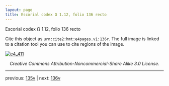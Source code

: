 ```yaml
---
layout: page
title: Escorial codex Ω 1.12, folio 136 recto
---
```


Escorial codex Ω 1.12, folio 136 recto

Cite this object as `urn:cite2:hmt:e4pages.v1:136r`.  The full image is linked to a citation tool you can use to cite regions of the image.

[![e4_411](http://www.homermultitext.org/iipsrv?IIIF=/project/homer/pyramidal/deepzoom/hmt/e4img/2017a/e4_411.tif/full/800,/0/default.jpg)](http://www.homermultitext.org/ict2/?urn=urn:cite2:hmt:e4img.2017a:e4_411) 

<p style="text-align: center; font-style: italic;">Creative Commons Attribution-Noncommercial-Share Alike 3.0 License.</p>

---

previous: [135v](../135v/) | next: [136v](../136v/)